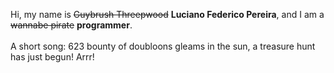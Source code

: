 Hi, my name is ~~Guybrush Threepwood~~ **Luciano Federico Pereira**, and I am a ~~wannabe pirate~~ **programmer**.<br><br>A short song: 623 bounty of doubloons gleams in the sun, a treasure hunt has just begun! Arrr!
